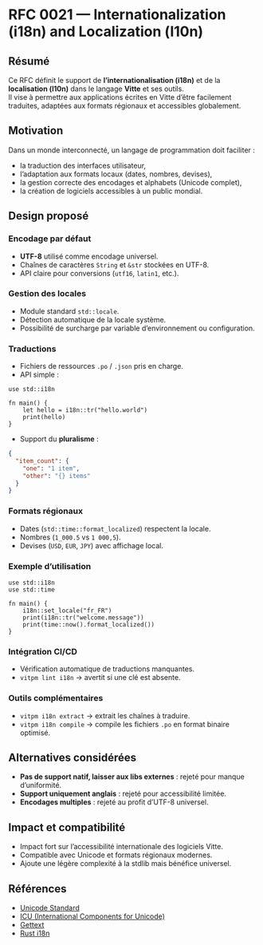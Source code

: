 # RFC 0021 — Internationalization (i18n) and Localization (l10n)

## Résumé
Ce RFC définit le support de **l’internationalisation (i18n)** et de la **localisation (l10n)** dans le langage **Vitte** et ses outils.  
Il vise à permettre aux applications écrites en Vitte d’être facilement traduites, adaptées aux formats régionaux et accessibles globalement.

## Motivation
Dans un monde interconnecté, un langage de programmation doit faciliter :  
- la traduction des interfaces utilisateur,  
- l’adaptation aux formats locaux (dates, nombres, devises),  
- la gestion correcte des encodages et alphabets (Unicode complet),  
- la création de logiciels accessibles à un public mondial.  

## Design proposé

### Encodage par défaut
- **UTF-8** utilisé comme encodage universel.  
- Chaînes de caractères `String` et `&str` stockées en UTF-8.  
- API claire pour conversions (`utf16`, `latin1`, etc.).  

### Gestion des locales
- Module standard `std::locale`.  
- Détection automatique de la locale système.  
- Possibilité de surcharge par variable d’environnement ou configuration.  

### Traductions
- Fichiers de ressources `.po` / `.json` pris en charge.  
- API simple :  

```vitte
use std::i18n

fn main() {
    let hello = i18n::tr("hello.world")
    print(hello)
}
```

- Support du **pluralisme** :  
```json
{
  "item_count": {
    "one": "1 item",
    "other": "{} items"
  }
}
```

### Formats régionaux
- Dates (`std::time::format_localized`) respectent la locale.  
- Nombres (`1_000.5` vs `1 000,5`).  
- Devises (`USD`, `EUR`, `JPY`) avec affichage local.  

### Exemple d’utilisation
```vitte
use std::i18n
use std::time

fn main() {
    i18n::set_locale("fr_FR")
    print(i18n::tr("welcome.message"))
    print(time::now().format_localized())
}
```

### Intégration CI/CD
- Vérification automatique de traductions manquantes.  
- `vitpm lint i18n` → avertit si une clé est absente.  

### Outils complémentaires
- `vitpm i18n extract` → extrait les chaînes à traduire.  
- `vitpm i18n compile` → compile les fichiers `.po` en format binaire optimisé.  

## Alternatives considérées
- **Pas de support natif, laisser aux libs externes** : rejeté pour manque d’uniformité.  
- **Support uniquement anglais** : rejeté pour accessibilité limitée.  
- **Encodages multiples** : rejeté au profit d’UTF-8 universel.  

## Impact et compatibilité
- Impact fort sur l’accessibilité internationale des logiciels Vitte.  
- Compatible avec Unicode et formats régionaux modernes.  
- Ajoute une légère complexité à la stdlib mais bénéfice universel.  

## Références
- [Unicode Standard](https://unicode.org/)  
- [ICU (International Components for Unicode)](https://icu.unicode.org/)  
- [Gettext](https://www.gnu.org/software/gettext/)  
- [Rust i18n](https://github.com/kellpossible/cargo-i18n)  
